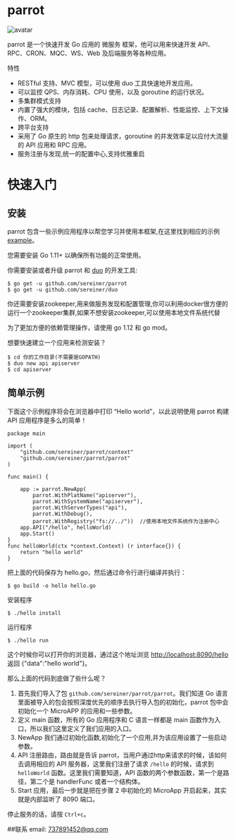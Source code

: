 # parrot

![avatar](https://cdn.sinaimg.cn.52ecy.cn/large/005BYqpgly1g4eyqwpsj7j306106hq32.jpg)

parrot 是一个快速开发 Go 应用的 微服务 框架，他可以用来快速开发 API、RPC、CRON、MQC、WS、Web 及后端服务等各种应用。




特性


* RESTful 支持、MVC 模型，可以使用 duo 工具快速地开发应用。
* 可以监控 QPS、内存消耗、CPU 使用，以及 goroutine 的运行状况。
* 多集群模式支持
* 内置了强大的模块，包括 cache、日志记录、配置解析、性能监控、上下文操作、ORM。
* 跨平台支持
* 采用了 Go 原生的 http 包来处理请求，goroutine 的并发效率足以应付大流量的 API 应用和 RPC 应用。
* 服务注册与发现,统一的配置中心,支持优雅重启

# 快速入门

## 安装

parrot 包含一些示例应用程序以帮您学习并使用本框架,在这里找到相应的示例 [example](https://github.com/sereiner/example)。

您需要安装 Go 1.11+ 以确保所有功能的正常使用。

你需要安装或者升级 parrot 和 [duo]() 的开发工具:

	$ go get -u github.com/sereiner/parrot
	$ go get -u github.com/sereiner/duo

你还需要安装zookeeper,用来做服务发现和配置管理,你可以利用docker很方便的运行一个zookeeper集群,如果不想安装zookeeper,可以使用本地文件系统代替


为了更加方便的依赖管理操作，请使用 go 1.12 和 go mod。


想要快速建立一个应用来检测安装？

	$ cd 你的工作目录(不需要是GOPATH)
	$ duo new api apiserver
	$ cd apiserver

## 简单示例

下面这个示例程序将会在浏览器中打印 “Hello world”，以此说明使用 parrot 构建 API 应用程序是多么的简单！

	
    package main
    
    import (
        "github.com/sereiner/parrot/context"
        "github.com/sereiner/parrot/parrot"
    )
    
    func main() {

        app := parrot.NewApp(
            parrot.WithPlatName("apiserver"),
            parrot.WithSystemName("apiserver"),
            parrot.WithServerTypes("api"),
            parrot.WithDebug(),
            parrot.WithRegistry("fs://../"))  //使用本地文件系统作为注册中心
        app.API("/hello", helloWorld)
        app.Start()
    }
    func helloWorld(ctx *context.Context) (r interface{}) {
        return "hello world"
    }

把上面的代码保存为 hello.go，然后通过命令行进行编译并执行：

	$ go build -o hello hello.go
	
安装程序

    $ ./hello install

运行程序
    
    $ ./hello run

这个时候你可以打开你的浏览器，通过这个地址浏览 [http://localhost:8090/hello](http://localhost:8090/hello) 返回 {"data":"hello world"}。

那么上面的代码到底做了些什么呢？

1. 首先我们导入了包 `github.com/sereiner/parrot/parrot`。我们知道 Go 语言里面被导入的包会按照深度优先的顺序去执行导入包的初始化，parrot 包中会初始化一个 MicroAPP 的应用和一些参数。
2. 定义 main 函数，所有的 Go 应用程序和 C 语言一样都是 main 函数作为入口，所以我们这里定义了我们应用的入口。
3. NewApp 我们通过初始化函数,初始化了一个应用,并为该应用设置了一些启动参数。
4. API 注册路由，路由就是告诉 parrot，当用户通过http来请求的时候，该如何去调用相应的 API 服务器，这里我们注册了请求 `/hello` 的时候，请求到 `helloWorld` 函数。这里我们需要知道，API 函数的两个参数函数，第一个是路径，第二个是 handlerFunc 或者一个结构体。
6. Start 应用，最后一步就是把在步骤 2 中初始化的 MicroApp 开启起来，其实就是内部监听了 8090 端口。

停止服务的话，请按 `Ctrl+c`。

##联系
email: 737891452@qq.com
